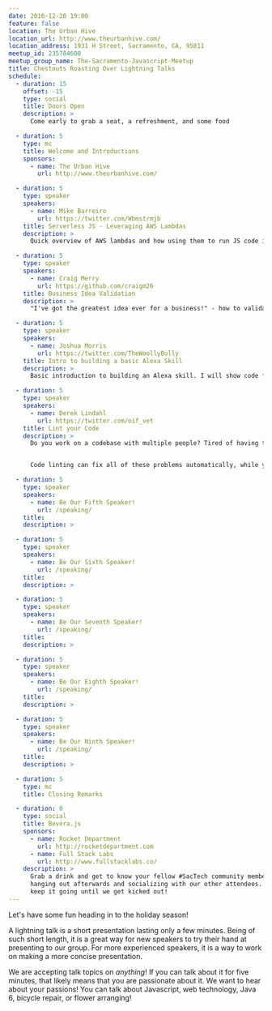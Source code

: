 ```yaml
---
date: 2016-12-20 19:00
feature: false
location: The Urban Hive
location_url: http://www.theurbanhive.com/
location_address: 1931 H Street, Sacramento, CA, 95811
meetup_id: 235784600
meetup_group_name: The-Sacramento-Javascript-Meetup
title: Chestnuts Roasting Over Lightning Talks
schedule:
  - duration: 15
    offset: -15
    type: social
    title: Doors Open
    description: >
      Come early to grab a seat, a refreshment, and some food

  - duration: 5
    type: mc
    title: Welcome and Introductions
    sponsors:
      - name: The Urban Hive
        url: http://www.theurbanhive.com/

  - duration: 5
    type: speaker
    speakers:
      - name: Mike Barreiro
        url: https://twitter.com/Wbmstrmjb
    title: Serverless JS - Leveraging AWS Lambdas
    description: >
      Quick overview of AWS lambdas and how using them to run JS code is both   cost effective and allows for massive scale.

  - duration: 5
    type: speaker
    speakers:
      - name: Craig Merry
        url: https://github.com/craigm26
    title: Business Idea Validation
    description: >
      "I've got the greatest idea ever for a business!" - how to validate your idea for a better chance of surviving and perhaps thriving as a new business.

  - duration: 5
    type: speaker
    speakers:
      - name: Joshua Morris
        url: https://twitter.com/TheWoollyBully
    title: Intro to building a basic Alexa Skill
    description: >
      Basic introduction to building an Alexa skill. I will show code from the Dad Jokes skill I submitted to the Alexa Skills Store and talk about how to a build a simple skill. If I have time today I will try and throw together a new skill I might be able to build in 5 minutes.

  - duration: 5
    type: speaker
    speakers:
      - name: Derek Lindahl
        url: https://twitter.com/oif_vet
    title: Lint your Code
    description: >
      Do you work on a codebase with multiple people? Tired of having the same code style arguments over and over? Are your tests failing due to simple mistakes? Is your legacy codebase hard to maintain?


      Code linting can fix all of these problems automatically, while you type!

  - duration: 5
    type: speaker
    speakers:
      - name: Be Our Fifth Speaker!
        url: /speaking/
    title:
    description: >

  - duration: 5
    type: speaker
    speakers:
      - name: Be Our Sixth Speaker!
        url: /speaking/
    title:
    description: >

  - duration: 5
    type: speaker
    speakers:
      - name: Be Our Seventh Speaker!
        url: /speaking/
    title:
    description: >

  - duration: 5
    type: speaker
    speakers:
      - name: Be Our Eighth Speaker!
        url: /speaking/
    title:
    description: >

  - duration: 5
    type: speaker
    speakers:
      - name: Be Our Ninth Speaker!
        url: /speaking/
    title:
    description: >

  - duration: 5
    type: mc
    title: Closing Remarks

  - duration: 0
    type: social
    title: Bevera.js
    sponsors:
      - name: Rocket Department
        url: http://rocketdepartment.com
      - name: Full Stack Labs
        url: http://www.fullstacklabs.co/
    description: >
      Grab a drink and get to know your fellow #SacTech community members by
      hanging out afterwards and socializing with our other attendees. We'll
      keep it going until we get kicked out!
---
```


Let's have some fun heading in to the holiday season!

A lightning talk is a short presentation lasting only a few minutes. Being of such short length, it is a great way for new speakers to try their hand at presenting to our group. For more experienced speakers, it is a way to work on making a more concise presentation.

We are accepting talk topics on _anything_! If you can talk about it for five minutes, that likely means that you are passionate about it. We want to hear about your passions! You can talk about Javascript, web technology, Java 6, bicycle repair, or flower arranging!
